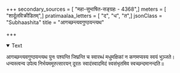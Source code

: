 +++
secondary_sources = [ "महा-सुभाषित-सङ्ग्रहः - 4368",]
meters = [ "शार्दूलविक्रीडितम्",]
pratimaalaa_letters = [ "द", "ध", "त",]
jsonClass = "Subhaashita"
title = "आगच्छन्त्यवगुण्ठयन्त्यथ"

+++

<details open><summary>Text</summary>

आगच्छन्त्यवगुण्ठयन्त्यथ पुनः पश्यन्ति जिघ्रन्ति च स्वारब्धं मधुमक्षिकां न कणमप्यस्य स्वयं भुञ्जते।  
धन्यस्त्वन्य उपेत्य निर्भयममूरुत्सारयन् दूरतः स्वादंस्वादमिदं स्वसंभृतमिव स्वच्छन्दमानन्दति॥
</details>
